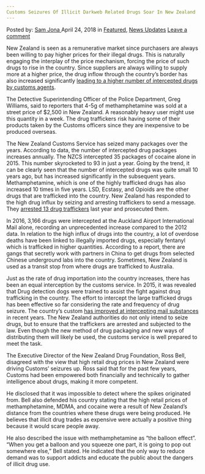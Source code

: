 ```yaml
---
Customs Seizures Of Illicit Darkweb Related Drugs Soar In New Zealand
---
```

<article class="post-listing post-25485 post type-post status-publish format-standard has-post-thumbnail hentry 
category-news-updates tag-customs tag-darkweb tag-illicit tag-related tag-seizures tag-soar tag-zealand">
<div class="post-inner">
<span>Posted by: <a href="https://www.deepdotweb.com/author/samjona/" title="">Sam Jona </a></span>
<span>April 24, 2018</span>
<span>in <a href="https://www.deepdotweb.com/category/deepdot-news/" rel="category tag">Featured</a>, <a href="https://www.deepdotweb.com/category/news-updates/" rel="category tag">News Updates</a></span>
<span><a href="https://www.deepdotweb.com/2018/04/24/customs-seizures-of-illicit-darkweb-related-drugs-soar-in-new-zealand/#respond">Leave a comment</a></span>


<p>New Zealand is seen as a remunerative market since purchasers are always been willing to pay higher prices for their illegal drugs. This is naturally engaging the interplay of the price mechanism, forcing the price of such drugs to rise in the country. Since suppliers are always willing to supply more at a higher price, the drug inflow through the country’s border has also increased significantly <a href="http://www.nzherald.co.nz/nz/news/article.cfm?c_id=1&amp;objectid=12026833">leading to a higher number of intercepted drugs by customs agents</a>.</p>
<p>The Detective Superintending Officer of the Police Department, Greg Williams, said to reporters that 4-5g of methamphetamine was sold at a street price of $2,500 in New Zealand. A reasonably heavy user might use this quantity in a week. The drug traffickers risk having some of their products taken by the Customs officers since they are inexpensive to be produced overseas.</p>
<p>The New Zealand Customs Service has seized many packages over the years. According to data, the number of intercepted drug packages increases annually. The NZCS intercepted 35 packages of cocaine alone in 2015. This number skyrocketed to 93 in just a year. Going by the trend, it can be clearly seen that the number of intercepted drugs was quite small 10 years ago, but has increased significantly in the subsequent years. Methamphetamine, which is one of the highly trafficked drugs has also increased 10 times in five years. LSD, Ecstasy, and Opioids are the other drugs that are trafficked into the country. New Zealand has responded to the high drug influx by seizing and arresting traffickers to send a message. They <a href="https://www.deepdotweb.com/2017/08/22/operation-tiger-13-arrested-facing-drug-charges-new-zealand/">arrested 13 drug traffickers</a> last year and prosecuted them.</p>
<p>In 2016, 3,166 drugs were intercepted at the Auckland Airport International Mail alone, recording an unprecedented increase compared to the 2012 data. In relation to the high influx of drugs into the country, a lot of overdose deaths have been linked to illegally imported drugs, especially fentanyl which is trafficked in higher quantities. According to a report, there are gangs that secretly work with partners in China to get drugs from selected Chinese underground labs into the country. Sometimes, New Zealand is used as a transit stop from where drugs are trafficked to Australia.</p>
<p>Just as the rate of drug importation into the country increases, there has been an equal interception by the customs service. In 2015, it was revealed that Drug detection dogs were trained to assist the fight against drug trafficking in the country. The effort to intercept the large trafficked drugs has been effective so far considering the rate and frequency of drug seizure. The country’s custom <a href="https://www.deepdotweb.com/2017/04/16/new-zealand-improves-intercepting-mailed-substances/">has improved at intercepting mail substances</a> in recent years. The New Zealand authorities do not only intend to seize drugs, but to ensure that the traffickers are arrested and subjected to the law. Even though the new method of drug packaging and new ways of distributing them will likely be used, the customs service is well prepared to meet the task.</p>
<p>The Executive Director of the New Zealand Drug Foundation, Ross Bell, disagreed with the view that high retail drug prices in New Zealand were driving Customs&#8217; seizures up. Ross said that for the past few years, Customs had been empowered both financially and technically to gather intelligence about drugs, making it more competent.</p>
<p>He disclosed that it was impossible to detect where the spikes originated from. Bell also defended his country stating that the high retail prices of methamphetamine, MDMA, and cocaine were a result of New Zealand&#8217;s distance from the countries where these drugs were being produced. He believes that illicit drug trades as expensive were actually a positive thing because it would scare people away.</p>
<p>He also described the issue with methamphetamine as &#8220;the balloon effect&#8221;. &#8220;When you get a balloon and you squeeze one part, it is going to pop out somewhere else,&#8221; Bell stated. He indicated that the only way to reduce demand was to support addicts and educate the public about the dangers of illicit drug use.</p>
</div>
<span style="display:none"><a href="https://www.deepdotweb.com/tag/customs/" rel="tag">customs</a> <a href="https://www.deepdotweb.com/tag/darkweb/" rel="tag">darkweb</a> <a href="https://www.deepdotweb.com/tag/drugs/" rel="tag">drugs</a> <a href="https://www.deepdotweb.com/tag/illicit/" rel="tag">illicit</a> <a href="https://www.deepdotweb.com/tag/related/" rel="tag">related</a> <a href="https://www.deepdotweb.com/tag/seizures/" rel="tag">seizures</a> <a href="https://www.deepdotweb.com/tag/soar/" rel="tag">soar</a> <a href="https://www.deepdotweb.com/tag/zealand/" rel="tag">zealand</a></span> <span style="display:none" class="updated">2018-04-24</span>
<div style="display:none" class="vcard author" itemprop="author" itemscope itemtype="http://schema.org/Person"><strong class="fn" itemprop="name"><a href="https://www.deepdotweb.com/author/samjona/" title="Posts by Sam Jona" rel="author">Sam Jona</a></strong></div>
</div>
</article>

